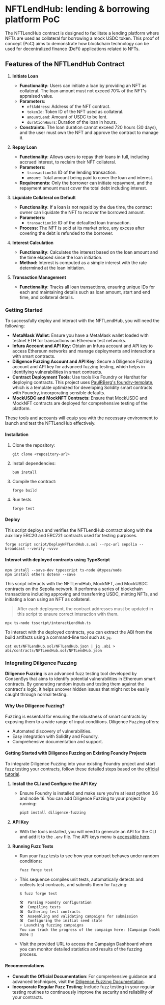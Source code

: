 # NFTLendHub: lending & borrowing platform PoC

The NFTLendHub contract is designed to facilitate a lending platform where NFTs are used as collateral for borrowing a
mock USDC token. This proof of concept (PoC) aims to demonstrate how blockchain technology can be used for decentralized
finance (DeFi) applications related to NFTs.

## Features of the NFTLendHub Contract

1. **Initiate Loan**

   - **Functionality:** Users can initiate a loan by providing an NFT as collateral. The loan amount must not exceed 70%
     of the NFT's appraised value.
   - **Parameters:**
     - `nftAddress`: Address of the NFT contract.
     - `tokenId`: Token ID of the NFT used as collateral.
     - `amountLend`: Amount of USDC to be lent.
     - `durationHours`: Duration of the loan in hours.
   - **Constraints:** The loan duration cannot exceed 720 hours (30 days), and the user must own the NFT and approve the
     contract to manage it.

2. **Repay Loan**

   - **Functionality:** Allows users to repay their loans in full, including accrued interest, to reclaim their NFT
     collateral.
   - **Parameters:**
     - `transactionId`: ID of the lending transaction.
     - `amount`: Total amount being paid to cover the loan and interest.
   - **Requirements:** Only the borrower can initiate repayment, and the repayment amount must cover the total debt
     including interest.

3. **Liquidate Collateral on Default**

   - **Functionality:** If a loan is not repaid by the due time, the contract owner can liquidate the NFT to recover the
     borrowed amount.
   - **Parameters:**
     - `transactionId`: ID of the defaulted loan transaction.
   - **Process:** The NFT is sold at its market price, any excess after covering the debt is refunded to the borrower.

4. **Interest Calculation**

   - **Functionality:** Calculates the interest based on the loan amount and the time elapsed since the loan initiation.
   - **Method:** Interest is computed as a simple interest with the rate determined at the loan initiation.

5. **Transaction Management**
   - **Functionality:** Tracks all loan transactions, ensuring unique IDs for each and maintaining details such as loan
     amount, start and end time, and collateral details.

### Getting Started

To successfully deploy and interact with the NFTLendHub, you will need the following:

- **MetaMask Wallet**: Ensure you have a MetaMask wallet loaded with testnet ETH for transactions on Ethereum test
  networks.
- **Infura Account and API Key**: Obtain an Infura account and API key to access Ethereum networks and manage
  deployments and interactions with smart contracts.
- **Diligence Fuzzing Account and API Key**: Secure a Diligence Fuzzing account and API key for advanced fuzzing
  testing, which helps in identifying vulnerabilities in smart contracts.
- **Contract Deployment Tools**: Use tools like Foundry or Hardhat for deploying contracts. This project uses
  [PaulRBerg's foundry-template](https://github.com/PaulRBerg/foundry-template), which is a template optimized for
  developing Solidity smart contracts with Foundry, incorporating sensible defaults.
- **MockUSDC and MockNFT Contracts**: Ensure that MockUSDC and MockNFT contracts are deployed for comprehensive testing
  of the platform.

These tools and accounts will equip you with the necessary environment to launch and test the NFTLendHub effectively.

#### Installation

1. Clone the repository:
   ```
   git clone <repository-url>
   ```
2. Install dependencies:
   ```
   bun install
   ```
3. Compile the contract:
   ```
   forge build
   ```
4. Run tests
   ```
   forge test
   ```

#### Deploy

This script deploys and verifies the NFTLendHub contract along with the auxiliary ERC20 and ERC721 contracts used for
testing purposes.

```
forge script script/DeployNFTLendHub.s.sol --rpc-url sepolia --broadcast --verify -vvvv
```

#### Interact with deployed contracts using TypeScript

```
npm install --save-dev typescript ts-node @types/node
npm install ethers dotenv --save
```

This script interacts with the NFTLendHub, MockNFT, and MockUSDC contracts on the Sepolia network. It performs a series
of blockchain transactions including approving and transferring USDC, minting NFTs, and initiating a loan using an NFT
as collateral.

> After each deployment, the contract addresses must be updated in this script to ensure correct interaction with them.

```
npx ts-node tsscript/interactLendHub.ts
```

To interact with the deployed contracts, you can extract the ABI from the build artifacts using a command-line tool such
as `jq`.

```
cat out/NFTLendHub.sol/NFTLendHub.json | jq .abi > abi/contracts/NFTLendHub.sol/NFTLendHub.json
```

### Integrating Diligence Fuzzing

**Diligence Fuzzing** is an advanced fuzz testing tool developed by ConsenSys that aims to identify potential
vulnerabilities in Ethereum smart contracts. By generating random inputs and testing them against the contract's logic,
it helps uncover hidden issues that might not be easily caught through normal testing.

#### Why Use Diligence Fuzzing?

Fuzzing is essential for ensuring the robustness of smart contracts by exposing them to a wide range of input
conditions. Diligence Fuzzing offers:

- Automated discovery of vulnerabilities.
- Easy integration with Solidity and Foundry.
- Comprehensive documentation and support.

#### Getting Started with Diligence Fuzzing on Existing Foundry Projects

To integrate Diligence Fuzzing into your existing Foundry project and start fuzz testing your contracts, follow these
detailed steps based on the
[official tutorial](https://fuzzing-docs.diligence.tools/getting-started/fuzzing-foundry-projects).

1. **Install the CLI and Configure the API Key**
   - Ensure Foundry is installed and make sure you’re at least python 3.6 and node 16. You can add Diligence Fuzzing to
     your project by running:
     ```bash
     pip3 install diligence-fuzzing
     ```
2. **API Key**

   - With the tools installed, you will need to generate an API for the CLI and add it to the `.env` file. The API keys
     menu is [accessible here](https://fuzzing.diligence.tools/keys).

3. **Running Fuzz Tests**

   - Run your fuzz tests to see how your contract behaves under random conditions:
     ```bash
     fuzz forge test
     ```
   - This sequence compiles unit tests, automatically detects and collects test contracts, and submits them for fuzzing:

     ```bash
     $ fuzz forge test

     🛠️  Parsing Foundry configuration
     🛠️  Compiling tests
     🛠️  Gathering test contracts
     🛠️  Assembling and validating campaigns for submission
     🛠️  Configuring the initial seed state
     ⚡️ Launching fuzzing campaigns
     You can track the progress of the campaign here: [Campaign Dashboard](https://fuzzing.diligence.tools/campaigns/cmp_ffcd3abf6b0640598c7cc7e436717xxx)
     Done 🎉
     ```

   - Visit the provided URL to access the Campaign Dashboard where you can monitor detailed statistics and results of
     the fuzzing process.

#### Recommendations

- **Consult the Official Documentation**: For comprehensive guidance and advanced techniques, visit the
  [Diligence Fuzzing Documentation](https://fuzzing-docs.diligence.tools/getting-started/fuzzing-foundry-projects).
- **Incorporate Regular Fuzz Testing**: Include fuzz testing in your regular testing routines to continuously improve
  the security and reliability of your contracts.
